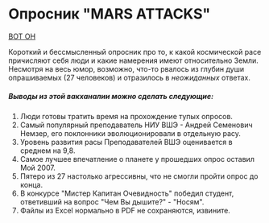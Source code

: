 # Опросник "MARS ATTACKS"
[ВОТ ОН](https://docs.google.com/forms/d/e/1FAIpQLSdeaFt7iTlWU1E-15JrCNXQBloniqGNny8F4Y0bnf3MQ8TO_g/viewform?usp=sf_link)

Короткий и бессмысленный опросник про то, к какой космической расе причисляют себя люди и какие намерения имеют относительно Земли. Несмотря на весь юмор, возможно, что-то рвалось из глубин души опрашиваемых (27 человеков) и отразилось в *неожиданных* ответах.

##### Выводы из этой вакханалии можно сделать следующие: 
1. Люди готовы тратить время на прохождение тупых опросов.
2. Самый популярный преподаватель НИУ ВШЭ - Андрей Семенович Немзер, его поклонники эволюционировали в отдельную расу.
3. Уровень развития расы Преподавателей ВШЭ оценивается в среднем на 9,8.
4. Самое лучшее впечатление о планете у прошедших опрос оставил Мой 2007.
5. Пятеро из 27 настолько агрессивны, что не смогли пройти опрос до конца.
6. В конкурсе "Мистер Капитан Очевидность" победил студент, ответивший на вопрос "Чем Вы дышите?" - "Носям".
7. Файлы из Excel нормально в PDF не сохраняются, извините.

